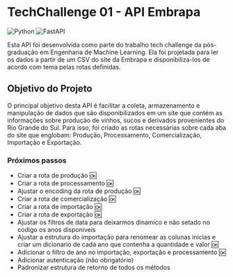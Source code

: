 # TechChallenge 01 - API Embrapa

![Python](https://img.shields.io/badge/Python-3776AB?style=for-the-badge&logo=python&logoColor=white) ![FastAPI](https://img.shields.io/badge/FastAPI-005571?style=for-the-badge&logo=fastapi)

Esta API foi desenvolvida como parte do trabalho tech challenge da pós-graduação em Engenharia de Machine Learning. Ela foi projetada para ler os dados a partir de um CSV do site da Embrapa e disponibiliza-los de acordo com tema pelas rotas definidas.

## Objetivo do Projeto

O principal objetivo desta API é facilitar a coleta, armazenamento e manipulação de dados que são disponibilizados em um site que contém as informações sobre produção de vinhos, sucos e derivados provenientes do Rio Grande do Sul. Para isso, foi criado as rotas necessárias sobre cada aba do site que englobam: Produção, Processamento, Comercialização, Importação e Exportação.

### Próximos passos

- Criar a rota de produção 🆗
- Criar a rota de processamento 🆗
- Ajustar o encoding da rota de produção 🆗
- Criar a rota de comercialização  🆗
- Criar a rota de importação  🆗
- Criar a rota de exportação  🆗
- Ajustar os filtros de data para deixarmos dinamico e não setado no codigo os anos disponiveis
- Ajustar a estrutura do importação para renomear as colunas inicias e criar um dicionario de cada ano que contenha a quantidade e valor  🆗
- Adicionar o filtro de ano no importação, exportação e processamento 🆗
- Adicionar autenticação (não obrigatório)
- Padronizar estrutura de retorno de todos os métodos
